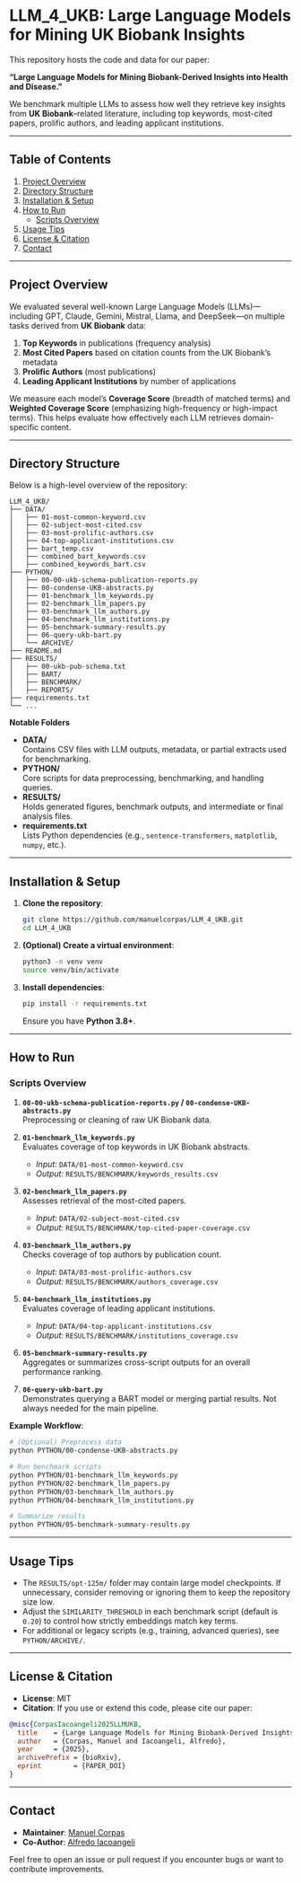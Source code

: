 # LLM_4_UKB: Large Language Models for Mining UK Biobank Insights

This repository hosts the code and data for our paper:

**“Large Language Models for Mining Biobank-Derived Insights into Health and Disease.”**

We benchmark multiple LLMs to assess how well they retrieve key insights from **UK Biobank**–related literature, including top keywords, most-cited papers, prolific authors, and leading applicant institutions.

---

## Table of Contents

1. [Project Overview](#project-overview)  
2. [Directory Structure](#directory-structure)  
3. [Installation & Setup](#installation--setup)  
4. [How to Run](#how-to-run)  
   - [Scripts Overview](#scripts-overview)  
5. [Usage Tips](#usage-tips)  
6. [License & Citation](#license--citation)  
7. [Contact](#contact)

---

## Project Overview

We evaluated several well-known Large Language Models (LLMs)—including GPT, Claude, Gemini, Mistral, Llama, and DeepSeek—on multiple tasks derived from **UK Biobank** data:

1. **Top Keywords** in publications (frequency analysis)  
2. **Most Cited Papers** based on citation counts from the UK Biobank’s metadata  
3. **Prolific Authors** (most publications)  
4. **Leading Applicant Institutions** by number of applications  

We measure each model’s **Coverage Score** (breadth of matched terms) and **Weighted Coverage Score** (emphasizing high-frequency or high-impact terms). This helps evaluate how effectively each LLM retrieves domain-specific content.

---

## Directory Structure

Below is a high-level overview of the repository:
```
LLM_4_UKB/
├── DATA/
│   ├── 01-most-common-keyword.csv
│   ├── 02-subject-most-cited.csv
│   ├── 03-most-prolific-authors.csv
│   ├── 04-top-applicant-institutions.csv
│   ├── bart_temp.csv
│   ├── combined_bart_keywords.csv
│   ├── combined_keywords_bart.csv
├── PYTHON/
│   ├── 00-00-ukb-schema-publication-reports.py
│   ├── 00-condense-UKB-abstracts.py
│   ├── 01-benchmark_llm_keywords.py
│   ├── 02-benchmark_llm_papers.py
│   ├── 03-benchmark_llm_authors.py
│   ├── 04-benchmark_llm_institutions.py
│   ├── 05-benchmark-summary-results.py
│   ├── 06-query-ukb-bart.py
│   └── ARCHIVE/
├── README.md
├── RESULTS/
│   ├── 00-ukb-pub-schema.txt
│   ├── BART/
│   ├── BENCHMARK/
│   ├── REPORTS/
├── requirements.txt
└── ...
```
**Notable Folders**  
- **DATA/**  
  Contains CSV files with LLM outputs, metadata, or partial extracts used for benchmarking.  
- **PYTHON/**  
  Core scripts for data preprocessing, benchmarking, and handling queries.  
- **RESULTS/**  
  Holds generated figures, benchmark outputs, and intermediate or final analysis files.  
- **requirements.txt**  
  Lists Python dependencies (e.g., `sentence-transformers`, `matplotlib`, `numpy`, etc.).

---

## Installation & Setup

1. **Clone the repository**:
   ```bash
   git clone https://github.com/manuelcorpas/LLM_4_UKB.git
   cd LLM_4_UKB
   ```

2. **(Optional) Create a virtual environment**:
   ```bash
   python3 -m venv venv
   source venv/bin/activate
   ```

3. **Install dependencies**:
   ```bash
   pip install -r requirements.txt
   ```
   Ensure you have **Python 3.8+**.

---

## How to Run

### Scripts Overview

1. **`00-00-ukb-schema-publication-reports.py` / `00-condense-UKB-abstracts.py`**  
   Preprocessing or cleaning of raw UK Biobank data.

2. **`01-benchmark_llm_keywords.py`**  
   Evaluates coverage of top keywords in UK Biobank abstracts.  
   - *Input:* `DATA/01-most-common-keyword.csv`  
   - *Output:* `RESULTS/BENCHMARK/keywords_results.csv`

3. **`02-benchmark_llm_papers.py`**  
   Assesses retrieval of the most-cited papers.  
   - *Input:* `DATA/02-subject-most-cited.csv`  
   - *Output:* `RESULTS/BENCHMARK/top-cited-paper-coverage.csv`

4. **`03-benchmark_llm_authors.py`**  
   Checks coverage of top authors by publication count.  
   - *Input:* `DATA/03-most-prolific-authors.csv`  
   - *Output:* `RESULTS/BENCHMARK/authors_coverage.csv`

5. **`04-benchmark_llm_institutions.py`**  
   Evaluates coverage of leading applicant institutions.  
   - *Input:* `DATA/04-top-applicant-institutions.csv`  
   - *Output:* `RESULTS/BENCHMARK/institutions_coverage.csv`

6. **`05-benchmark-summary-results.py`**  
   Aggregates or summarizes cross-script outputs for an overall performance ranking.

7. **`06-query-ukb-bart.py`**  
   Demonstrates querying a BART model or merging partial results. Not always needed for the main pipeline.

**Example Workflow**:
```bash
# (Optional) Preprocess data
python PYTHON/00-condense-UKB-abstracts.py

# Run benchmark scripts
python PYTHON/01-benchmark_llm_keywords.py
python PYTHON/02-benchmark_llm_papers.py
python PYTHON/03-benchmark_llm_authors.py
python PYTHON/04-benchmark_llm_institutions.py

# Summarize results
python PYTHON/05-benchmark-summary-results.py
```

---

## Usage Tips

- The `RESULTS/opt-125m/` folder may contain large model checkpoints. If unnecessary, consider removing or ignoring them to keep the repository size low.
- Adjust the `SIMILARITY_THRESHOLD` in each benchmark script (default is `0.20`) to control how strictly embeddings match key terms.
- For additional or legacy scripts (e.g., training, advanced queries), see `PYTHON/ARCHIVE/`.

---

## License & Citation

- **License**: MIT  
- **Citation**: If you use or extend this code, please cite our paper:

```bibtex
@misc{CorpasIacoangeli2025LLMUKB,
  title    = {Large Language Models for Mining Biobank-Derived Insights into Health and Disease},
  author   = {Corpas, Manuel and Iacoangeli, Alfredo},
  year     = {2025},
  archivePrefix = {bioRxiv},
  eprint        = {PAPER_DOI}
}
```

---

## Contact

- **Maintainer**: [Manuel Corpas](mailto:M.Corpas@westminster.ac.uk)  
- **Co-Author**: [Alfredo Iacoangeli](mailto:alfredo.iacoangeli@kcl.ac.uk)

Feel free to open an issue or pull request if you encounter bugs or want to contribute improvements.
